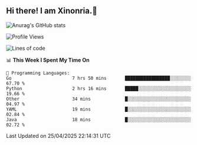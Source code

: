 ## Hi there! I am Xinonria.👋

![Anurag's GitHub stats](https://status-git-main-xinonrias-projects-f26540e3.vercel.app/api?username=xinonria&hide=stars,issues)

<!--START_SECTION:waka-->
![Profile Views](http://img.shields.io/badge/Profile%20Views-0-blue)

![Lines of code](https://img.shields.io/badge/From%20Hello%20World%20I%27ve%20Written-2.6%20million%20lines%20of%20code-blue)

📊 **This Week I Spent My Time On** 

```text
💬 Programming Languages: 
Go                       7 hrs 50 mins       █████████████████░░░░░░░░   67.70 % 
Python                   2 hrs 16 mins       █████░░░░░░░░░░░░░░░░░░░░   19.66 % 
Other                    34 mins             █░░░░░░░░░░░░░░░░░░░░░░░░   04.97 % 
YAML                     19 mins             █░░░░░░░░░░░░░░░░░░░░░░░░   02.84 % 
Java                     18 mins             █░░░░░░░░░░░░░░░░░░░░░░░░   02.72 % 
```


 Last Updated on 25/04/2025 22:14:31 UTC
<!--END_SECTION:waka-->

<!--
**xinonria/xinonria** is a ✨ _special_ ✨ repository because its `README.md` (this file) appears on your GitHub profile.

Here are some ideas to get you started:

- 🔭 I’m currently working on ...
- 🌱 I’m currently learning ...
- 👯 I’m looking to collaborate on ...
- 🤔 I’m looking for help with ...
- 💬 Ask me about ...
- 📫 How to reach me: ...
- 😄 Pronouns: ...
- ⚡ Fun fact: ...
-->
